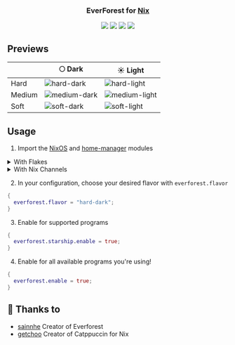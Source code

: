<h3 align="center">
    <!-- TODO: Add logo or something -->
	EverForest for <a href="https://nixos.org">Nix</a>
</h3>

<p align="center">
	<a href="https://github.com/mparusinski/everforest-nix/stargazers"><img src="https://img.shields.io/github/stars/mparusinski/everforest-nix?style=flat-square"></a>
	<a href="https://github.com/mparusinski/everforest-nix/issues"><img src="https://img.shields.io/github/issues/mparusinski/everforest-nix?style=flat-square"></a>
	<a href="https://github.com/mparusinski/everforest-nix/contributors"><img src="https://img.shields.io/github/contributors/mparusinski/everforest-nix?style=flat-square"></a>
	<a href="https://github.com/mparusinski/everforest-nix/blob/main/LICENSE"><img src="https://img.shields.io/github/license/mparusinski/everforest-nix?style=flat-square"></a>
</p>

## Previews

<!-- TODO: Create previews -->
|          | 🌕 Dark                                          | ☀️ Light                                           |
|----------|--------------------------------------------------|----------------------------------------------------|
| Hard     | ![hard-dark](assets/previews/hard-dark.webp)     | ![hard-light](assets/previews/hard-light.webp)     |
| Medium   | ![medium-dark](assets/previews/medium-dark.webp) | ![medium-light](assets/previews/medium-light.webp) |
| Soft     | ![soft-dark](assets/previews/soft-dark.webp)     | ![soft-light](assets/previews/soft-light.webp)     |

## Usage

<!-- TODO: Create a github pages for this -->
<!-- You will probably want to see our [Getting started guide](http://nix.catppuccin.com/getting-started/index.html), but as a TLDR: -->

1. Import the [NixOS](https://nixos.org) and [home-manager](https://github.com/nix-community/home-manager) modules

<details>
<summary>With Flakes</summary>

```nix
{
  inputs = {
    nixpkgs.url = "nixpkgs/nixos-unstable";
    everforest.url = "github:mparusinski/everforest-nix";
    home-manager = {
      url = "github:nix-community/home-manager";
      inputs.nixpkgs.follows = "nixpkgs";
    };
  };

  outputs = { nixpkgs, everforest, home-manager }: {
    # for nixos module home-manager installations
    nixosConfigurations.lumberjackComputer = pkgs.lib.nixosSystem {
      system = "x86_64-linux";
      modules = [
        everforest.nixosModules.everforest
        # if you use home-manager
        home-manager.nixosModules.home-manager

        {
          # if you use home-manager
          home-manager.users.lumberjack = {
            imports = [
              ./home.nix
              everforest.homeModules.everforest
            ];
          };
        }
      ];
    };

    # for standalone home-manager installations
    homeConfigurations.lumberjack = home-manager.lib.homeManagerConfiguration {
      pkgs = nixpkgs.legacyPackages.x86_64-linux;
      modules = [
        ./home.nix
        everforest.homeModules.everforest
      ];
    };
  };
}
```

</details>

<details>
<summary>With Nix Channels</summary>

```bash
sudo nix-channel --add https://github.com/nix-community/home-manager/archive/master.tar.gz home-manager
sudo nix-channel --add https://github.com/mparusinski/everforest-nix/archive/main.tar.gz everforest
sudo nix-channel --update
```

For [NixOS module installations](https://nix-community.github.io/home-manager/index.html#sec-install-nixos-module):

```nix
{
  imports = [
    <everforest/modules/nixos>
    # if you use home-manager
    <home-manager/nixos>
  ];

  # if you use home-manager
  home-manager.users.lumberjack = {
    imports = [
      <everforest/modules/home-manager>
    ];
  };
}

```

For [standalone installations](https://nix-community.github.io/home-manager/index.html#sec-install-standalone)

```nix
{
  imports = [
    <everforest/modules/home-manager>
  ];

  home.username = "lumberjack";
  programs.home-manager.enable = true;
}
```

</details>

2. In your configuration, choose your desired flavor with `everforest.flavor`

```nix
{
  everforest.flavor = "hard-dark";
}
```

3. Enable for supported programs

```nix
{
  everforest.starship.enable = true;
}
```

4. Enable for all available programs you're using!

```nix
{
  everforest.enable = true;
}
```

<!--
## 🙋 FAQ

- Q: **"How do I know what programs are supported?"**\
  A: You can find programs supported through home-manager [here](https://nix.catppuccin.com/search/rolling/?scope=home-manager+modules),
  and NixOS modules [here](https://nix.catppuccin.com/search/rolling/?scope=NixOS+modules)

- Q: **"How do I set `everforest.enable` for everything I use?"**\
  A: You can set `everforest.enable` globally through home-manager [here](https://nix.catppuccin.com/search/rolling/?option_scope=1&option=catppuccin.enable),
  and NixOS modules [here](https://nix.catppuccin.com/search/rolling/?option_scope=0&option=catppuccin.enable)

- Q: **"What versions of NixOS and home-manager are supported?"**\
  A: We primarily support the `unstable` branch, but try our best to support the current stable release.
  You can check if your stable release is currently supported at [status.nixos.org](https://status.nixos.org/)

- Q: **"How do I fix the error: ... during evaluation because the option 'allow-import-from-derivation' is disabled"**\
  A: Some ports need to read and/or manipulate remote resources, resulting in Nix performing [IFD](https://nix.dev/manual/nix/latest/language/import-from-derivation).
  We try to avoid this where possible, but sometimes we need to use it. Check out [our tracking issue](https://github.com/catppuccin/nix/issues/392) to see what ports are affected.

- Q: **"How do I fix the error: a '...' with features {} is required to build '...'"?**\
  A: See the above
-->

## 💝 Thanks to

- [sainnhe](https://github.com/sainnhe) Creator of Everforest
- [getchoo](https://github.com/getchoo) Creator of Catppuccin for Nix


